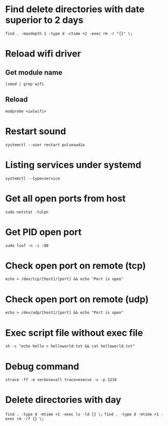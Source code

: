 # Find delete directories with date superior to 2 days

`find . -maxdepth 1 -type d -ctime +2 -exec rm -r "{}" \;`

# Reload wifi driver

## Get module name

`lsmod | grep wifi`

## Reload

`modprobe <iwlwifi>`

# Restart sound

`systemctl --user restart pulseaudio`

# Listing services under systemd

`systemctl --type=service`

# Get all open ports from host
`sudo netstat -tulpn`

# Get PID open port
`sudo lsof -n -i :80`

# Check open port on remote (tcp)
`echo > /dev/tcp/[host]/[port] && echo "Port is open"`

# Check open port on remote (udp)
`echo > /dev/udp/[host]/[port] && echo "Port is open"`

# Exec script file without exec file
`sh -c "echo hello > helloworld.txt && cat helloworld.txt"`

# Debug command
`strace -ff -e verbose=all trace=execve -v -p 1234`

# Delete directories with day
`find . -type d -mtime +1 -exec ls -ld {} \;`
`find . -type d -mtime +1 -exec rm -rf {} \;`
